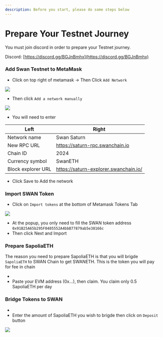 ```yaml
---
description: Before you start, please do some steps below
---
```


# Prepare Your Testnet Journey

You must join discord in order to prepare your Testnet journey.

Discord: [https://discord.gg/BGJnBmhx](https://discord.gg/BGJnBmhx)

### Add Swan Testnet to MetaMask <a href="#add-swan-testnet-to-metamask" id="add-swan-testnet-to-metamask"></a>

* Click on top right of metamask -> Then Click `Add Network`

![](https://docs.daningyn.xyz/\~gitbook/image?url=https%3A%2F%2F3757123888-files.gitbook.io%2F%7E%2Ffiles%2Fv0%2Fb%2Fgitbook-x-prod.appspot.com%2Fo%2Fspaces%252Ff9qd7vpO0PsmY4EQvGgS%252Fuploads%252FVnyOIhJQm3250e0kK8pY%252FScreenshot%25202024-02-26%2520at%252013.32.11.png%3Falt%3Dmedia%26token%3Db75e3599-0229-4665-ae7c-80be52f78d3c\&width=768\&dpr=4\&quality=100\&sign=6f717bfd\&sv=1)

* Then click `Add a network manually`

![](https://docs.daningyn.xyz/\~gitbook/image?url=https%3A%2F%2F3757123888-files.gitbook.io%2F%7E%2Ffiles%2Fv0%2Fb%2Fgitbook-x-prod.appspot.com%2Fo%2Fspaces%252Ff9qd7vpO0PsmY4EQvGgS%252Fuploads%252Fo0kQ1ryMCgF6fbL3WuoV%252FScreenshot%25202024-02-26%2520at%252013.33.12.png%3Falt%3Dmedia%26token%3D3bccfe4a-a78b-4afa-ac14-17709a44edcf\&width=768\&dpr=4\&quality=100\&sign=e816cfed\&sv=1)

* You will need to enter

| Left               | Right                                 |
| ------------------ | ------------------------------------- |
| Network name       | Swan Saturn                           |
| New RPC URL        | https://saturn-rpc.swanchain.io       |
| Chain ID           | 2024                                  |
| Currency symbol    | SwanETH                               |
| Block explorer URL | https://saturn-explorer.swanchain.io/ |

* Click Save to Add the network

### Import SWAN Token <a href="#import-swan-token" id="import-swan-token"></a>

* Click on `Import tokens` at the bottom of Metamask Tokens Tab

![](https://docs.daningyn.xyz/\~gitbook/image?url=https%3A%2F%2F3757123888-files.gitbook.io%2F%7E%2Ffiles%2Fv0%2Fb%2Fgitbook-x-prod.appspot.com%2Fo%2Fspaces%252Ff9qd7vpO0PsmY4EQvGgS%252Fuploads%252FoAkj1XmFypFev2Hh7naE%252FScreenshot%25202024-02-26%2520at%252013.58.03.png%3Falt%3Dmedia%26token%3Dc798b662-4bb5-4aa3-8c13-ca1e9d76af87\&width=768\&dpr=4\&quality=100\&sign=95983149\&sv=1)

* At the popup, you only need to fill the SWAN token address `0x91B25A65b295F0405552A4bbB77879ab5e38166c`
* Then click Next and Import

### Prepare SapoliaETH <a href="#prepare-sapoliaeth" id="prepare-sapoliaeth"></a>

The reason you need to prepare SapoliaETH is that you will brigde `SapoliaETH` to SWAN Chain to get SWANETH. This is the token you will pay for fee in chain

*
* Paste your EVM address (0x...), then claim. You claim only 0.5 SapoliaETH per day

### Bridge Tokens to SWAN <a href="#bridge-tokens-to-swan" id="bridge-tokens-to-swan"></a>

*
* Enter the amount of SapoliaETH you wish to brigde then click on `Deposit` button

![](https://docs.daningyn.xyz/\~gitbook/image?url=https%3A%2F%2F3757123888-files.gitbook.io%2F%7E%2Ffiles%2Fv0%2Fb%2Fgitbook-x-prod.appspot.com%2Fo%2Fspaces%252Ff9qd7vpO0PsmY4EQvGgS%252Fuploads%252FPZsEnMn9I7EF2q7XppCa%252FScreenshot%25202024-02-26%2520at%252014.12.43.png%3Falt%3Dmedia%26token%3Dacf7c91e-724a-41db-9646-6bdc44827a6b\&width=768\&dpr=4\&quality=100\&sign=37fc7ed5\&sv=1)
